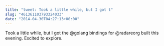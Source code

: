 ```yaml
---
title: "tweet: Took a little while, but I got t"
slug: "461361103793324033"
date: "2014-04-30T04:27:13+00:00"
---
```

Took a little while, but I got the @golang bindings for @radareorg built this evening. Excited to explore.